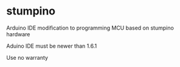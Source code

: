 # stumpino
Arduino IDE modification to programming MCU based on stumpino hardware

Aduino IDE must be newer than 1.6.1

Use no warranty
